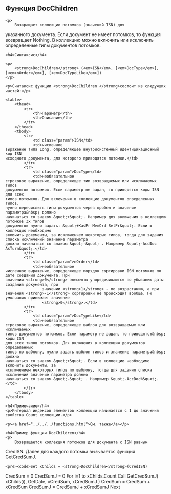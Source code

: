 <html>
<head>
    <title>DocChildren</title>
    <link rel="stylesheet" href="../../../../common.css" />
</head>
<body>
    <h2>Функция DocChildren</h2>

    <p>
        Возвращает коллекцию потомков (значений ISN) для 
указанного документа. Если документ не имеет потомков, то функция возвращает 
Nothing. В коллекцию можно включить или исключить определенные типы документов 
потомков.
    </p>

    <h4>Синтаксис</h4>

    <p>
        <strong>DocChildren</strong> (<em>ISN</em>, [<em>DocType</em>], [<em>nOrder</em>], [<em>DocTypeLike</em>])
    </p>

    <p>Синтаксис функции <strong>DocChildren </strong>состоит из следующих частей:</p>

    <table>
        <thead>
            <tr>
                <th>Параметр</th>
                <th>Описание</th>
            </tr>
        </thead>
        <tbody>
            <tr>
                <td class="param">ISN</td>
                <td>численное 
	выражение типа Long, определяющее внутрисистемный идентификационный код ISN 
	исходного документа, для которого приводятся потомки.</td>
            </tr>
            <tr>
                <td class="param">DocType</td>
                <td>необязательное 
	строковое выражение, определяющее тип возвращаемых или исключаемых типов 
	документов потомков. Если параметр не задан, то приводятся коды ISN для всех 
	типов потомков. Для включения в коллекцию документов определенных типов, 
	нужно перечислить типы документов через пробел и значение параметра&nbsp; должно 
	начинаться со знаком &quot;+&quot;. Например для включения в коллекцию потомков 3х типов 
	документов нужно задать: &quot;+KasPr MemOrd SetPr&quot;. Если в коллекцию необходимо 
	включить документы, за исключением некоторых типов, тогда для задания списка исключений значение параметра 
	должно начинаться со знаком &quot;-&quot; . Например &quot;-AccDoc 
	AsTurn&quot;.</td>
            </tr>
            <tr>
                <td class="param">nOrder</td>
                <td>необязательное 
	численное выражение, определяющее порядок сортировки ISN потомков по дате создания документа. При 
	значении <strong>0</strong> элементы упорядочиваются по убыванию даты создания документа, при 
                    значении <strong>1</strong> - по возрастанию, а при значения <strong>-1</strong> сортировки не происходит вообще. По умолчанию принимает значение 
                    <strong>0</strong>.</td>
            </tr>
            <tr>
                <td class="param">DocTypeLike</td>
                <td>необязательное 
	строковое выражение, определяющее шаблон для возвращаемых или исключаемых 
	типов документов потомков. Если параметр не задан, то приводятся&nbsp; коды ISN 
	для всех типов потомков. Для включения в коллекцию документов определенных 
	типов по шаблону, нужно задать шаблон типов и значение параметра&nbsp; должно 
	начинаться со знаком &quot;+&quot;. Если в коллекцию необходимо включить документы, за 
	исключением некоторых типов по шаблону, тогда для задания списка исключений значение параметра должно 
	начинаться со знаком &quot;-&quot; . Например &quot;-AccDoc%&quot;.</td>
            </tr>
        </tbody>
    </table>

    <h4>Примечание</h4>
    <p>Интервал индексов элементов коллекции начинается с 1 до значения свойства Count коллекции.</p>

    <p><a href="../../../functions.html">См. также</a></p>

    <h4>Пример функции DocChildren</h4>
    <p>
        Возвращается коллекция потомков для документа с ISN равным 
CredISN. Далее для каждого потомка вызывается функция GetCredSumJ.
    </p>

    <pre><code>Set xChilds = <strong>DocChildren</strong>(CredISN)
CredSum = 0
CredSumJ = 0
For i=1 to xChilds.Count
    Call GetCredSumJ( xChilds(i), GetDate, xCredSum, xCredSumJ )
    CredSum = CredSum + xCredSum
    CredSumJ = CredSumJ + xCredSumJ
Next</code></pre>
</body>
</html>
